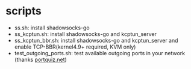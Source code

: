 # scripts

* ss.sh: install shadowsocks-go
* ss_kcptun.sh: install shadowsocks-go and kcptun_server
* ss_kcptun_bbr.sh: install shadowsocks-go and kcptun_server and enable TCP-BBR(kernel4.9+ required, KVM only)
* test_outgoing_ports.sh: test available outgoing ports in your network (thanks [portquiz.net](http://portquiz.net))
